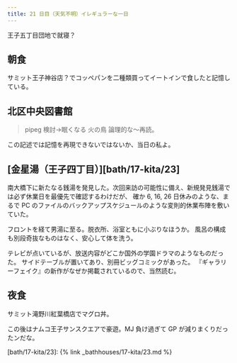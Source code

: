 ```yaml
---
title: 21 日目（天気不明）イレギュラーな一日
---
```


王子五丁目団地で就寝？

## 朝食

サミット王子神谷店？でコッペパンを二種類買ってイートインで食したと記憶している。

## 北区中央図書館

> pipeg 検討→眠くなる
> 火の鳥
> 論理的な～再読。

この記述では記憶を再現できないではないか、当日の私よ。

## [金星湯（王子四丁目）][bath/17-kita/23]

南大橋下に新たなる銭湯を発見した。次回来訪の可能性に備え、新規発見銭湯では必ず休業日を最優先で確認するわけだが、
確か 6, 16, 26 日休みのような、まるで PC のファイルのバックアップスケジュールのような変則的休業布陣を敷いていた。

フロントを経て男湯に至る。脱衣所、浴室ともに小ぶりなほうか。
風呂の構成も別段奇抜なものはなく、安心して体を洗う。

テレビが点いているが、放送内容がどこか国外の学園ドラマのようなものだった。
サイドテーブルが置いてあり、別冊ビッグコミックがあった。
『ギャラリーフェイク』の新作がなぜか掲載されているので、当然読む。

## 夜食

サミット滝野川紅葉橋店でマグロ丼。

この後はナムコ王子サンスクエアで豪遊。MJ 負け過ぎて GP が減りまくりだったンだな。

[bath/17-kita/23]: {% link _bathhouses/17-kita/23.md %}
